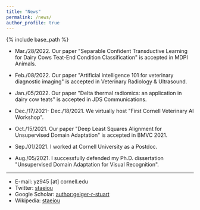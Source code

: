 ```yaml
---
title: "News"
permalink: /news/
author_profile: true
---
```


{% include base_path %}


* Mar./28/2022. Our paper "Separable Confident Transductive Learning for Dairy Cows Teat-End Condition Classification" is accepted in MDPI Animals.

* Feb./08/2022. Our paper "Artificial intelligence 101 for veterinary diagnostic imaging" is accepted in Veterinary Radiology & Ultrasound.

* Jan./05/2022. Our paper "Delta thermal radiomics: an application in dairy cow teats" is accepted in JDS Communications.

* Dec./17/2021- Dec./18/2021. We virtually host "First Cornell Veterinary AI Workshop".

* Oct./15/2021. Our paper "Deep Least Squares Alignment for Unsupervised Domain Adaptation" is accepted in BMVC 2021.

* Sep./01/2021. I worked at Cornell University as a Postdoc.

* Aug./05/2021. I successfully defended my Ph.D. dissertation "Unsupervised Domain Adaptation for Visual Recognition".


---
* E-mail: yz945 [at] cornell.edu
* Twitter: [staeiou](http://twitter.com/Staeiou)
* Google Scholar: [author:geiger-r-stuart](http://scholar.google.com/citations?user=0AvWi3wAAAAJ&hl=en)
* Wikipedia: [staeiou](http://en.wikipedia.org/wiki/User:Staeiou)
